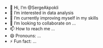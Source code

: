 - 👋 Hi, I’m @SergeAkpokli
- 👀 I’m interested in data analysis
- 🌱 I’m currently improving myself in my skills
- 💞️ I’m looking to collaborate on ...
- 📫 How to reach me ...
- 😄 Pronouns: ...
- ⚡ Fun fact: ...

<!---
SergeAkpokli/SergeAkpokli is a ✨ special ✨ repository because its `README.md` (this file) appears on your GitHub profile.
You can click the Preview link to take a look at your changes.
--->
